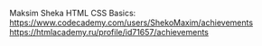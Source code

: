 Maksim Sheka
HTML CSS Basics: https://www.codecademy.com/users/ShekoMaxim/achievements
https://htmlacademy.ru/profile/id71657/achievements